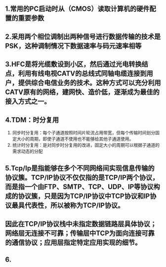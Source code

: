 ## 1.常用的PC启动时从（CMOS）读取计算机的硬件配置的重要参数

## 2.采用两个相位调制出两种信号进行数据传输的技术是PSK，这种调制情况下数据速率与码元速率相等

## 3.HFC是将光缆敷设到小区，然后通过光电转换结点，利用有线电视CATV的总线式同轴电缆连接到用户，提供综合电信业务的技术。这种方式可以充分利用CATV原有的网络，建网快、造价低，逐渐成为最佳的接入方式之一。

## 4.TDM：时分复用

1. 同步时分复用：每个子通道按照时间片轮流占用带宽，但每个传输时间划分固定大小的周期，即使子通道不使用也不能够给其他子通道使用。
2. 统计时分复用：是对同步时分复用的改进，固定大小的周期可以根据子通道的需求动态的分配

## 5.Tcp/Ip是指能够在多个不同网络间实现信息传输的协议簇。TCP/IP协议不仅仅指的是TCP/IP两个协议，而是指一个由FTP、SMTP、TCP、UDP、IP等协议构成的协议簇，只是因为TCP/IP协议中TCP协议和IP协议最具代表性，所以被称为TCP/IP协议。

## 因此在TCP/IP协议栈中未指定数据链路层具体协议；网络层无连接不可靠；传输层中TCP为面向连接可靠的通信协议；应用层指定特定应用实现的细节。

## 6.